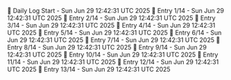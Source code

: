 📅 Daily Log Start - Sun Jun 29 12:42:31 UTC 2025
📌 Entry 1/14 - Sun Jun 29 12:42:31 UTC 2025
📌 Entry 2/14 - Sun Jun 29 12:42:31 UTC 2025
📌 Entry 3/14 - Sun Jun 29 12:42:31 UTC 2025
📌 Entry 4/14 - Sun Jun 29 12:42:31 UTC 2025
📌 Entry 5/14 - Sun Jun 29 12:42:31 UTC 2025
📌 Entry 6/14 - Sun Jun 29 12:42:31 UTC 2025
📌 Entry 7/14 - Sun Jun 29 12:42:31 UTC 2025
📌 Entry 8/14 - Sun Jun 29 12:42:31 UTC 2025
📌 Entry 9/14 - Sun Jun 29 12:42:31 UTC 2025
📌 Entry 10/14 - Sun Jun 29 12:42:31 UTC 2025
📌 Entry 11/14 - Sun Jun 29 12:42:31 UTC 2025
📌 Entry 12/14 - Sun Jun 29 12:42:31 UTC 2025
📌 Entry 13/14 - Sun Jun 29 12:42:31 UTC 2025
